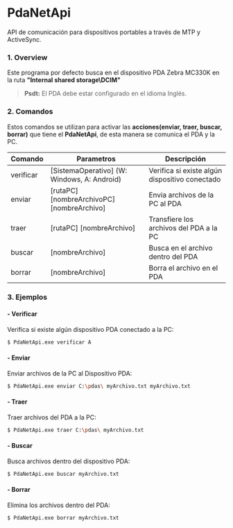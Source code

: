 # PdaNetApi
API de comunicación para dispositivos portables a través de MTP y ActiveSync.

### 1. Overview

Este programa por defecto busca en el dispositivo PDA Zebra MC330K en la ruta **"Internal shared storage\DCIM"**
> **Psdt:** El PDA debe estar configurado en el idioma Inglés.

### 2. Comandos

Estos comandos se utilizan para activar las **acciones(enviar, traer, buscar, borrar)** que tiene el **PdaNetApi**, de esta manera se comunica el PDA y la PC.

| Comando | Parametros                                 | Descripción                             |
| ------  | ------------------------------------------ | --------------------------------------- |
|verificar| [SistemaOperativo] (W: Windows, A: Android)| Verifica si existe algún dispositivo conectado|
| enviar  | [rutaPC] [nombreArchivoPC] [nombreArchivo] | Envia archivos de la PC al PDA          |
| traer   | [rutaPC] [nombreArchivo]                   | Transfiere los archivos del PDA a la PC |
| buscar  | [nombreArchivo]                            | Busca en el archivo dentro del PDA      |
| borrar  | [nombreArchivo]                            | Borra el archivo en el PDA              |

### 3. Ejemplos

#### - Verificar
Verifica si existe algún dispositivo PDA conectado a la PC:
```sh
$ PdaNetApi.exe verificar A
```

#### - Enviar
Enviar archivos de la PC al Dispositivo PDA:
```sh
$ PdaNetApi.exe enviar C:\pdas\ myArchivo.txt myArchivo.txt
```

#### - Traer
Traer archivos del PDA a la PC:
```sh
$ PdaNetApi.exe traer C:\pdas\ myArchivo.txt
```

#### - Buscar
Busca archivos dentro del dispositivo PDA:
```sh
$ PdaNetApi.exe buscar myArchivo.txt
```

#### - Borrar
Elimina los archivos dentro del PDA:
```sh
$ PdaNetApi.exe borrar myArchivo.txt
```